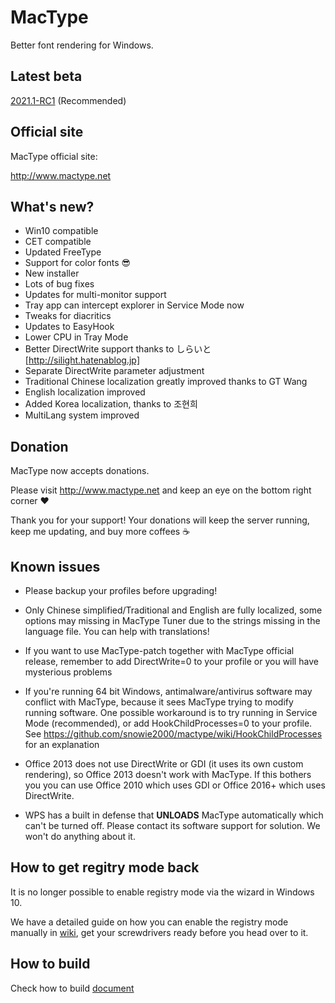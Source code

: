 MacType
========================

Better font rendering for Windows.

Latest beta
------------------

[2021.1-RC1](https://github.com/snowie2000/mactype/releases) (Recommended)

Official site
------------------

MacType official site: 

http://www.mactype.net

What's new?
------------------

- Win10 compatible
- CET compatible
- Updated FreeType
- Support for color fonts :sunglasses:
- New installer
- Lots of bug fixes
- Updates for multi-monitor support
- Tray app can intercept explorer in Service Mode now
- Tweaks for diacritics
- Updates to EasyHook
- Lower CPU in Tray Mode
- Better DirectWrite support thanks to しらいと[http://silight.hatenablog.jp]
- Separate DirectWrite parameter adjustment
- Traditional Chinese localization greatly improved thanks to GT Wang
- English localization improved
- Added Korea localization, thanks to 조현희
- MultiLang system improved

Donation
------------------

MacType now accepts donations. 

Please visit http://www.mactype.net and keep an eye on the bottom right corner :heart:

Thank you for your support! Your donations will keep the server running, keep me updating, and buy more coffees :coffee:

Known issues
---------------

- Please backup your profiles before upgrading!

- Only Chinese simplified/Traditional and English are fully localized, some options may missing in MacType Tuner due to the strings missing in the language file. You can help with translations!

- If you want to use MacType-patch together with MacType official release, remember to add DirectWrite=0 to your profile or you will have mysterious problems

- If you're running 64 bit Windows, antimalware/antivirus software may conflict with MacType, because it sees MacType trying to modify running software. One possible workaround is to try running in Service Mode (recommended), or add HookChildProcesses=0 to your profile. See https://github.com/snowie2000/mactype/wiki/HookChildProcesses for an explanation

- Office 2013 does not use DirectWrite or GDI (it uses its own custom rendering), so Office 2013 doesn't work with MacType. If this bothers you you can use Office 2010 which uses GDI or Office 2016+ which uses DirectWrite.

- WPS has a built in defense that **UNLOADS** MacType automatically which can't be turned off. Please contact its software support for solution. We won't do anything about it.

How to get regitry mode back
-------------

It is no longer possible to enable registry mode via the wizard in Windows 10. 

We have a detailed guide on how you can enable the registry mode manually in [wiki](https://github.com/snowie2000/mactype/wiki/Enable-registry-mode-manually), get your screwdrivers ready before you head over to it.

How to build
-------------

Check how to build [document](https://github.com/snowie2000/mactype/blob/master/doc/HOWTOBUILD.md)

